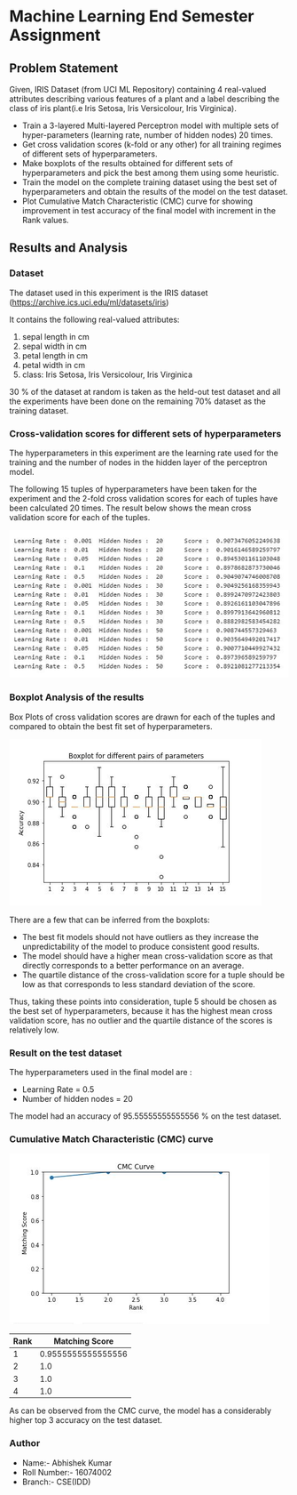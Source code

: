 # Machine Learning End Semester Assignment

## Problem Statement
Given, IRIS Dataset (from UCI ML Repository) containing 4 real-valued attributes
describing various features of a plant and a label describing the class of iris plant(i.e Iris Setosa, Iris Versicolour, Iris Virginica).
* Train a 3-layered Multi-layered Perceptron model with multiple sets of hyper-parameters
(learning rate, number of hidden nodes) 20 times.
* Get cross validation scores (k-fold or any other) for all training regimes of different sets
of hyperparameters.
* Make boxplots of the results obtained for different sets of hyperparameters and pick the
best among them using some heuristic.
* Train the model on the complete training dataset using the best set of hyperparameters
and obtain the results of the model on the test dataset.
* Plot Cumulative Match Characteristic (CMC) curve for showing improvement in test
accuracy of the final model with increment in the Rank values.

## Results and Analysis

### Dataset

The dataset used in this experiment is the IRIS dataset (https://archive.ics.uci.edu/ml/datasets/iris)<br/>

It contains the following real-valued attributes:

1. sepal length in cm
2. sepal width in cm
3. petal length in cm
4. petal width in cm
5. class: Iris Setosa, Iris Versicolour, Iris Virginica

30 % of the dataset at random is taken as the held-out test dataset and all the experiments have
been done on the remaining 70% dataset as the training dataset.

### Cross-validation scores for different sets of hyperparameters

The hyperparameters in this experiment are the learning rate used for the training and the number
of nodes in the hidden layer of the perceptron model.

The following 15 tuples of hyperparameters have been taken for the experiment and the 2-fold
cross validation scores for each of tuples have been calculated 20 times. The result below shows
the mean cross validation score for each of the tuples.

![Screenshot](Capture.JPG)

### Boxplot Analysis of the results

Box Plots of cross validation scores are drawn for each of the tuples and compared to obtain the
best fit set of hyperparameters.

![Screenshot](Capture1.JPG)

There are a few that can be inferred from the boxplots:
* The best fit models should not have outliers as they increase the unpredictability of the
model to produce consistent good results.
* The model should have a higher mean cross-validation score as that directly corresponds
to a better performance on an average.
* The quartile distance of the cross-validation score for a tuple should be low as that
corresponds to less standard deviation of the score.

Thus, taking these points into consideration, tuple 5 should be chosen as the best set of
hyperparameters, because it has the highest mean cross validation score, has no outlier and the
quartile distance of the scores is relatively low.

### Result on the test dataset

The hyperparameters used in the final model are :
* Learning Rate = 0.5
* Number of hidden nodes = 20

The model had an accuracy of 95.55555555555556 % on the test dataset.

### Cumulative Match Characteristic (CMC) curve

![Screenshot](Capture2.JPG)

| Rank | Matching Score |
| ------------- | ------------- |
| 1 | 0.9555555555555556 | 
| 2 | 1.0 |
| 3 | 1.0 |
| 4 | 1.0 |

As can be observed from the CMC curve, the model has a considerably higher top 3 accuracy on
the test dataset.

### Author

* Name:- Abhishek Kumar
* Roll Number:- 16074002
* Branch:- CSE(IDD)
